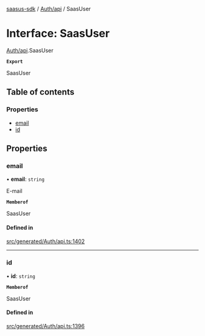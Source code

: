 [saasus-sdk](../README.md) / [Auth/api](../modules/Auth_api.md) / SaasUser

# Interface: SaasUser

[Auth/api](../modules/Auth_api.md).SaasUser

**`Export`**

SaasUser

## Table of contents

### Properties

- [email](Auth_api.SaasUser.md#email)
- [id](Auth_api.SaasUser.md#id)

## Properties

### email

• **email**: `string`

E-mail

**`Memberof`**

SaasUser

#### Defined in

[src/generated/Auth/api.ts:1402](https://github.com/saasus-platform/saasus-sdk-javascript/blob/09ef427/src/generated/Auth/api.ts#L1402)

___

### id

• **id**: `string`

**`Memberof`**

SaasUser

#### Defined in

[src/generated/Auth/api.ts:1396](https://github.com/saasus-platform/saasus-sdk-javascript/blob/09ef427/src/generated/Auth/api.ts#L1396)
